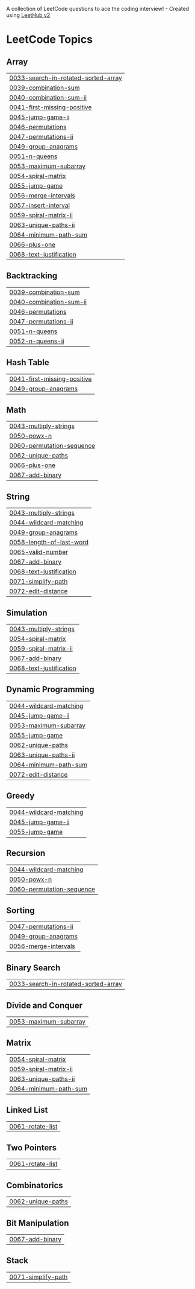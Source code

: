 A collection of LeetCode questions to ace the coding interview! - Created using [LeetHub v2](https://github.com/arunbhardwaj/LeetHub-2.0)
<!---LeetCode Topics Start-->
# LeetCode Topics
## Array
|  |
| ------- |
| [0033-search-in-rotated-sorted-array](https://github.com/Geetha2503/Daily-Coding-Challenge/tree/master/0033-search-in-rotated-sorted-array) |
| [0039-combination-sum](https://github.com/Geetha2503/Daily-Coding-Challenge/tree/master/0039-combination-sum) |
| [0040-combination-sum-ii](https://github.com/Geetha2503/Daily-Coding-Challenge/tree/master/0040-combination-sum-ii) |
| [0041-first-missing-positive](https://github.com/Geetha2503/Daily-Coding-Challenge/tree/master/0041-first-missing-positive) |
| [0045-jump-game-ii](https://github.com/Geetha2503/Daily-Coding-Challenge/tree/master/0045-jump-game-ii) |
| [0046-permutations](https://github.com/Geetha2503/Daily-Coding-Challenge/tree/master/0046-permutations) |
| [0047-permutations-ii](https://github.com/Geetha2503/Daily-Coding-Challenge/tree/master/0047-permutations-ii) |
| [0049-group-anagrams](https://github.com/Geetha2503/Daily-Coding-Challenge/tree/master/0049-group-anagrams) |
| [0051-n-queens](https://github.com/Geetha2503/Daily-Coding-Challenge/tree/master/0051-n-queens) |
| [0053-maximum-subarray](https://github.com/Geetha2503/Daily-Coding-Challenge/tree/master/0053-maximum-subarray) |
| [0054-spiral-matrix](https://github.com/Geetha2503/Daily-Coding-Challenge/tree/master/0054-spiral-matrix) |
| [0055-jump-game](https://github.com/Geetha2503/Daily-Coding-Challenge/tree/master/0055-jump-game) |
| [0056-merge-intervals](https://github.com/Geetha2503/Daily-Coding-Challenge/tree/master/0056-merge-intervals) |
| [0057-insert-interval](https://github.com/Geetha2503/Daily-Coding-Challenge/tree/master/0057-insert-interval) |
| [0059-spiral-matrix-ii](https://github.com/Geetha2503/Daily-Coding-Challenge/tree/master/0059-spiral-matrix-ii) |
| [0063-unique-paths-ii](https://github.com/Geetha2503/Daily-Coding-Challenge/tree/master/0063-unique-paths-ii) |
| [0064-minimum-path-sum](https://github.com/Geetha2503/Daily-Coding-Challenge/tree/master/0064-minimum-path-sum) |
| [0066-plus-one](https://github.com/Geetha2503/Daily-Coding-Challenge/tree/master/0066-plus-one) |
| [0068-text-justification](https://github.com/Geetha2503/Daily-Coding-Challenge/tree/master/0068-text-justification) |
## Backtracking
|  |
| ------- |
| [0039-combination-sum](https://github.com/Geetha2503/Daily-Coding-Challenge/tree/master/0039-combination-sum) |
| [0040-combination-sum-ii](https://github.com/Geetha2503/Daily-Coding-Challenge/tree/master/0040-combination-sum-ii) |
| [0046-permutations](https://github.com/Geetha2503/Daily-Coding-Challenge/tree/master/0046-permutations) |
| [0047-permutations-ii](https://github.com/Geetha2503/Daily-Coding-Challenge/tree/master/0047-permutations-ii) |
| [0051-n-queens](https://github.com/Geetha2503/Daily-Coding-Challenge/tree/master/0051-n-queens) |
| [0052-n-queens-ii](https://github.com/Geetha2503/Daily-Coding-Challenge/tree/master/0052-n-queens-ii) |
## Hash Table
|  |
| ------- |
| [0041-first-missing-positive](https://github.com/Geetha2503/Daily-Coding-Challenge/tree/master/0041-first-missing-positive) |
| [0049-group-anagrams](https://github.com/Geetha2503/Daily-Coding-Challenge/tree/master/0049-group-anagrams) |
## Math
|  |
| ------- |
| [0043-multiply-strings](https://github.com/Geetha2503/Daily-Coding-Challenge/tree/master/0043-multiply-strings) |
| [0050-powx-n](https://github.com/Geetha2503/Daily-Coding-Challenge/tree/master/0050-powx-n) |
| [0060-permutation-sequence](https://github.com/Geetha2503/Daily-Coding-Challenge/tree/master/0060-permutation-sequence) |
| [0062-unique-paths](https://github.com/Geetha2503/Daily-Coding-Challenge/tree/master/0062-unique-paths) |
| [0066-plus-one](https://github.com/Geetha2503/Daily-Coding-Challenge/tree/master/0066-plus-one) |
| [0067-add-binary](https://github.com/Geetha2503/Daily-Coding-Challenge/tree/master/0067-add-binary) |
## String
|  |
| ------- |
| [0043-multiply-strings](https://github.com/Geetha2503/Daily-Coding-Challenge/tree/master/0043-multiply-strings) |
| [0044-wildcard-matching](https://github.com/Geetha2503/Daily-Coding-Challenge/tree/master/0044-wildcard-matching) |
| [0049-group-anagrams](https://github.com/Geetha2503/Daily-Coding-Challenge/tree/master/0049-group-anagrams) |
| [0058-length-of-last-word](https://github.com/Geetha2503/Daily-Coding-Challenge/tree/master/0058-length-of-last-word) |
| [0065-valid-number](https://github.com/Geetha2503/Daily-Coding-Challenge/tree/master/0065-valid-number) |
| [0067-add-binary](https://github.com/Geetha2503/Daily-Coding-Challenge/tree/master/0067-add-binary) |
| [0068-text-justification](https://github.com/Geetha2503/Daily-Coding-Challenge/tree/master/0068-text-justification) |
| [0071-simplify-path](https://github.com/Geetha2503/Daily-Coding-Challenge/tree/master/0071-simplify-path) |
| [0072-edit-distance](https://github.com/Geetha2503/Daily-Coding-Challenge/tree/master/0072-edit-distance) |
## Simulation
|  |
| ------- |
| [0043-multiply-strings](https://github.com/Geetha2503/Daily-Coding-Challenge/tree/master/0043-multiply-strings) |
| [0054-spiral-matrix](https://github.com/Geetha2503/Daily-Coding-Challenge/tree/master/0054-spiral-matrix) |
| [0059-spiral-matrix-ii](https://github.com/Geetha2503/Daily-Coding-Challenge/tree/master/0059-spiral-matrix-ii) |
| [0067-add-binary](https://github.com/Geetha2503/Daily-Coding-Challenge/tree/master/0067-add-binary) |
| [0068-text-justification](https://github.com/Geetha2503/Daily-Coding-Challenge/tree/master/0068-text-justification) |
## Dynamic Programming
|  |
| ------- |
| [0044-wildcard-matching](https://github.com/Geetha2503/Daily-Coding-Challenge/tree/master/0044-wildcard-matching) |
| [0045-jump-game-ii](https://github.com/Geetha2503/Daily-Coding-Challenge/tree/master/0045-jump-game-ii) |
| [0053-maximum-subarray](https://github.com/Geetha2503/Daily-Coding-Challenge/tree/master/0053-maximum-subarray) |
| [0055-jump-game](https://github.com/Geetha2503/Daily-Coding-Challenge/tree/master/0055-jump-game) |
| [0062-unique-paths](https://github.com/Geetha2503/Daily-Coding-Challenge/tree/master/0062-unique-paths) |
| [0063-unique-paths-ii](https://github.com/Geetha2503/Daily-Coding-Challenge/tree/master/0063-unique-paths-ii) |
| [0064-minimum-path-sum](https://github.com/Geetha2503/Daily-Coding-Challenge/tree/master/0064-minimum-path-sum) |
| [0072-edit-distance](https://github.com/Geetha2503/Daily-Coding-Challenge/tree/master/0072-edit-distance) |
## Greedy
|  |
| ------- |
| [0044-wildcard-matching](https://github.com/Geetha2503/Daily-Coding-Challenge/tree/master/0044-wildcard-matching) |
| [0045-jump-game-ii](https://github.com/Geetha2503/Daily-Coding-Challenge/tree/master/0045-jump-game-ii) |
| [0055-jump-game](https://github.com/Geetha2503/Daily-Coding-Challenge/tree/master/0055-jump-game) |
## Recursion
|  |
| ------- |
| [0044-wildcard-matching](https://github.com/Geetha2503/Daily-Coding-Challenge/tree/master/0044-wildcard-matching) |
| [0050-powx-n](https://github.com/Geetha2503/Daily-Coding-Challenge/tree/master/0050-powx-n) |
| [0060-permutation-sequence](https://github.com/Geetha2503/Daily-Coding-Challenge/tree/master/0060-permutation-sequence) |
## Sorting
|  |
| ------- |
| [0047-permutations-ii](https://github.com/Geetha2503/Daily-Coding-Challenge/tree/master/0047-permutations-ii) |
| [0049-group-anagrams](https://github.com/Geetha2503/Daily-Coding-Challenge/tree/master/0049-group-anagrams) |
| [0056-merge-intervals](https://github.com/Geetha2503/Daily-Coding-Challenge/tree/master/0056-merge-intervals) |
## Binary Search
|  |
| ------- |
| [0033-search-in-rotated-sorted-array](https://github.com/Geetha2503/Daily-Coding-Challenge/tree/master/0033-search-in-rotated-sorted-array) |
## Divide and Conquer
|  |
| ------- |
| [0053-maximum-subarray](https://github.com/Geetha2503/Daily-Coding-Challenge/tree/master/0053-maximum-subarray) |
## Matrix
|  |
| ------- |
| [0054-spiral-matrix](https://github.com/Geetha2503/Daily-Coding-Challenge/tree/master/0054-spiral-matrix) |
| [0059-spiral-matrix-ii](https://github.com/Geetha2503/Daily-Coding-Challenge/tree/master/0059-spiral-matrix-ii) |
| [0063-unique-paths-ii](https://github.com/Geetha2503/Daily-Coding-Challenge/tree/master/0063-unique-paths-ii) |
| [0064-minimum-path-sum](https://github.com/Geetha2503/Daily-Coding-Challenge/tree/master/0064-minimum-path-sum) |
## Linked List
|  |
| ------- |
| [0061-rotate-list](https://github.com/Geetha2503/Daily-Coding-Challenge/tree/master/0061-rotate-list) |
## Two Pointers
|  |
| ------- |
| [0061-rotate-list](https://github.com/Geetha2503/Daily-Coding-Challenge/tree/master/0061-rotate-list) |
## Combinatorics
|  |
| ------- |
| [0062-unique-paths](https://github.com/Geetha2503/Daily-Coding-Challenge/tree/master/0062-unique-paths) |
## Bit Manipulation
|  |
| ------- |
| [0067-add-binary](https://github.com/Geetha2503/Daily-Coding-Challenge/tree/master/0067-add-binary) |
## Stack
|  |
| ------- |
| [0071-simplify-path](https://github.com/Geetha2503/Daily-Coding-Challenge/tree/master/0071-simplify-path) |
<!---LeetCode Topics End-->